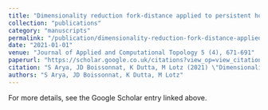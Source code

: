 ```yaml
---
title: "Dimensionality reduction fork-distance applied to persistent homology"
collection: "publications"
category: "manuscripts"
permalink: "/publication/dimensionality-reduction-fork-distance-applied-to-persistent-homology"
date: "2021-01-01"
venue: "Journal of Applied and Computational Topology 5 (4), 671-691"
paperurl: "https://scholar.google.co.uk/citations?view_op=view_citation&hl=en&user=ALeJ0sAAAAAJ&pagesize=100&sortby=pubdate&citation_for_view=ALeJ0sAAAAAJ:TFP_iSt0sucC"
citation: "S Arya, JD Boissonnat, K Dutta, M Lotz (2021) \"Dimensionality reduction fork-distance applied to persistent homology.\" <i>Journal of Applied and Computational Topology 5 (4), 671-691</i>"
authors: "S Arya, JD Boissonnat, K Dutta, M Lotz"
---
```


For more details, see the Google Scholar entry linked above.
